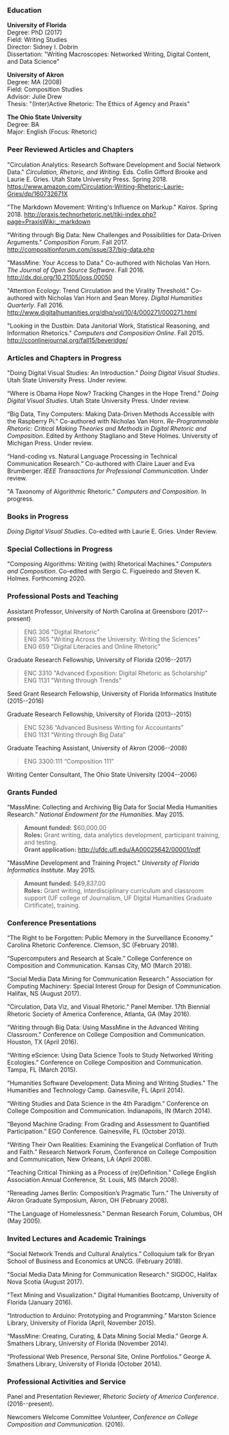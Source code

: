 ### **Education**

**University of Florida**  
Degree: PhD (2017)  
Field: Writing Studies  
Director: Sidney I. Dobrin  
Dissertation: "Writing Macroscopes: Networked Writing, Digital Content, and Data Science"

**University of Akron**  
Degree: MA (2008)  
Field: Composition Studies  
Advisor: Julie Drew  
Thesis: "(Inter)Active Rhetoric: The Ethics of Agency and Praxis"

**The Ohio State University**  
Degree: BA  
Major: English (Focus: Rhetoric)

### **Peer Reviewed Articles and Chapters**
"Circulation Analytics: Research Software Development and Social Network Data." *Circulation, Rhetoric, and Writing*. Eds. Collin Gifford Brooke and Laurie E. Gries. Utah State University Press. Spring 2018. <https://www.amazon.com/Circulation-Writing-Rhetoric-Laurie-Gries/dp/160732671X>

"The Markdown Movement: Writing's Influence on Markup." *Kairos*. Spring 2018. <http://praxis.technorhetoric.net/tiki-index.php?page=PraxisWiki:_:markdown>

"Writing through Big Data: New Challenges and Possibilities for Data-Driven Arguments." *Composition Forum*. Fall 2017. <http://compositionforum.com/issue/37/big-data.php>

"MassMine: Your Access to Data." Co-authored with Nicholas Van Horn. *The Journal of Open Source
Software*. Fall 2016. <http://dx.doi.org/10.21105/joss.00050>

"Attention Ecology: Trend Circulation and the Virality Threshold." Co-authored with Nicholas Van Horn and Sean Morey. *Digital Humanities Quarterly*. Fall 2016. <http://www.digitalhumanities.org/dhq/vol/10/4/000271/000271.html>

"Looking in the Dustbin: Data Janitorial Work, Statistical Reasoning, and Information Rhetorics." *Computers and Composition Online*. Fall 2015. <http://cconlinejournal.org/fall15/beveridge/>

### **Articles and Chapters in Progress**

"Doing Digital Visual Studies: An Introduction." *Doing Digital Visual Studies*. Utah State University Press. Under review.

“Where is Obama Hope Now? Tracking Changes in the Hope Trend.” *Doing Digital Visual Studies*. Utah State University Press. Under review.

“Big Data, Tiny Computers: Making Data-Driven Methods Accessible with the Raspberry Pi.” Co-authored with Nicholas Van Horn. *Re-Programmable Rhetoric: Critical Making Theories and Methods in Digital Rhetoric and Composition*. Edited by Anthony Stagliano and Steve Holmes. University of Michigan Press. Under review.

“Hand-coding vs. Natural Language Processing in Technical Communication Research.” Co-authored with Claire Lauer and Eva Brumberger. *IEEE Transactions for Professional Communication*. Under review.

"A Taxonomy of Algorithmic Rhetoric." *Computers and Composition*. In progress.

### **Books in Progress**
*Doing Digital Visual Studies*. Co-edited with Laurie E. Gries. Under Review.

### **Special Collections in Progress**
"Composing Algorithms: Writing (with) Rhetorical Machines." *Computers and Composition*. Co-edited with Sergio C. Figueiredo and Steven K. Holmes. Forthcoming 2020.

### **Professional Posts and Teaching**
Assistant Professor, University of North Carolina at Greensboro (2017--present)

> ENG 306 "Digital Rhetoric"  
> ENG 365 "Writing Across the University: Writing the Sciences"  
> ENG 659 "Digital Literacies and Online Rhetoric"

Graduate Research Fellowship, University of Florida (2016--2017)

> ENC 3310 "Advanced Exposition: Digital Rhetoric as Scholarship"  
> ENG 1131 "Writing through Trends"

Seed Grant Research Fellowship, University of Florida Informatics Institute (2015--2016)

Graduate Research Fellowship, University of Florida (2013--2015)

> ENC 5236 “Advanced Business Writing for Accountants”  
> ENG 1131 “Writing through Big Data”

Graduate Teaching Assistant, University of Akron (2006--2008)

> ENG 3300:111 “Composition 111”

Writing Center Consultant, The Ohio State University (2004--2006)

### **Grants Funded**
“MassMine: Collecting and Archiving Big Data for Social Media Humanities Research.” *National Endowment for the Humanities*. May 2015.

> **Amount funded:** $60,000.00  
> **Roles:** Grant writing, data analytics development, participant training, and testing.  
> **Grant application:** <http://ufdc.ufl.edu/AA00025642/00001/pdf>

"MassMine Development and Training Project." *University of Florida Informatics Institute*. May 2015.

> **Amount funded:** $49,837.00  
> **Roles:** Grant writing, interdisciplinary curriculum and classroom support (UF college of Journalism, UF Digital Humanities Graduate Cirtificate), training.  

### **Conference Presentations**
“The Right to be Forgotten: Public Memory in the Surveillance Economy.” Carolina Rhetoric Conference. Clemson, SC (February 2018).

“Supercomputers and Research at Scale.” College Conference on
Composition and Communication. Kansas City, MO (March 2018).

“Social Media Data Mining for Communication Research.” Association for Computing Machinery: Special Interest Group for Design of Communication. Halifax, NS (August 2017).

"Circulation, Data Viz, and Visual Rhetoric." Panel Member. 17th Biennial Rhetoric Society of America Conference, Atlanta, GA (May 2016).

"Writing through Big Data: Using MassMine in the Advanced Writing Classroom." Conference on College Composition and Communication. Houston, TX (April 2016).

“Writing eScience: Using Data Science Tools to Study Networked Writing Ecologies.” Conference on College Composition and Communication. Tampa, FL (March 2015).

“Humanities Software Development: Data Mining and Writing Studies.” The Humanities and Technology Camp. Gainesville, FL (April 2014).

“Writing Studies and Data Science in the 4th Paradigm.” Conference on College Composition and Communication. Indianapolis, IN (March 2014).

“Beyond Machine Grading: From Grading and Assessment to Quantified Participation.” EGO Conference. Gainesville, FL (October 2013).

“Writing Their Own Realities: Examining the Evangelical Conflation of Truth and Faith.” Research Network Forum, Conference on College Composition and Communication, New Orleans, LA (April 2008).

“Teaching Critical Thinking as a Process of (re)Definition.” College English Association Annual Conference, St. Louis, MS (March 2008).

“Rereading James Berlin: Composition’s Pragmatic Turn.” The University of Akron Graduate Symposium, Akron, OH (February 2008).

“The Language of Homelessness.” Denman Research Forum, Columbus, OH (May 2005).

### **Invited Lectures and Academic Trainings**
“Social Network Trends and Cultural Analytics.” Colloquium talk for Bryan School of Business and Economics at UNCG. (February 2018).

"Social Media Data Mining for Communication Research." SIGDOC, Halifax Nova Scotia (August 2017).

"Text Mining and Visualization." Digital Humanities Bootcamp, University of Florida (January 2016).

“Introduction to Arduino: Prototyping and Programming.” Marston Science Library, University of Florida (April, November 2015).

“MassMine: Creating, Curating, & Data Mining Social Media.” George A. Smathers Library, University of Florida (November 2014).

“Professional Web Presence, Personal Site, Online Portfolios.” George A. Smathers Library, University of Florida (October 2014).

### **Professional Activities and Service**
Panel and Presentation Reviewer, *Rhetoric Society of America Conference*. (2016--present).

Newcomers Welcome Committee Volunteer, *Conference on College Composition and Communication*. (2016).
